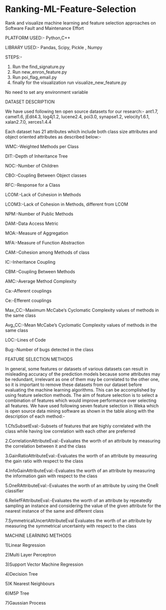 # Ranking-ML-Feature-Selection
Rank and visualize machine learning and feature selection approaches on Software Fault and Maintenance Effort

PLATFORM USED:- Python,C++

LIBRARY USED:- Pandas, Scipy, Pickle , Numpy

STEPS:-
1) Run the  find_signature.py
2) Run new_enron_feature.py
3) Run poi_flag_email.py
4) finally for the visualization run visualize_new_feature.py

No need to set any environment variable

DATASET DESCRIPTION

We have used following ten open source datasets for our research:-
ant1.7, camel1.6, jEdit4.3, log4j1.2, lucene2.4, poi3.0, synapse1.2, velocity1.6.1, xalan2.7.0, xerces1.4.4

Each dataset has 21 attributes which include both class size attributes and object oriented attributes as described below:-

WMC:-Weighted Methods per Class

DIT:-Depth of Inheritance Tree

NOC:-Number of Children

CBO:-Coupling Between Object classes

RFC:-Response for a Class

LCOM:-Lack of Cohesion in Methods

LCOM3:-Lack of Cohesion in Methods, different from LCOM

NPM:-Number of Public Methods

DAM:-Data Access Metric

MOA:-Measure of Aggregation

MFA:-Measure of Function Abstraction

CAM:-Cohesion among Methods of class

IC:-Inheritance Coupling

CBM:-Coupling Between Methods

AMC:-Average Method Complexity

Ca:-Afferent couplings

Ce:-Efferent couplings

Max_CC:-Maximum McCabe’s Cyclomatic Complexity values of methods in the same  class

Avg_CC:-Mean McCabe’s Cyclomatic Complexity values of methods in the same class

LOC:-Lines of Code

Bug:-Number of bugs detected in the class

FEATURE SELECTION METHODS

In general, some features or datasets of various datasets can result in misleading accuracy of the prediction models because some attributes may be redundant, irrelevant as one of them may be correlated to the other one, so it is important to remove these datasets from our dataset before evaluating the machine learning algorithms. This can be accomplished by using feature selection methods. The aim of feature selection is to select a combination of features which would improve performance over selecting all features. We have used following seven feature selection in Weka which is open source data mining software as shown in the table along with the description of each method:-

1.CfsSubsetEval:-Subsets of features that are highly correlated with the class while having low correlation with each other are preferred

2.CorrelationAttributeEval:-Evaluates the worth of an attribute by measuring the correlation between it and the class

3.GainRatioAttributeEval:-Evaluates the worth of an attribute by measuring the gain ratio with respect to the class

4.InfoGainAttributeEval:-Evaluates the worth of an attribute by measuring the information gain with respect to the class

5.OneRAttributeEval:-Evaluates the worth of an attribute by using the OneR classifier

6.ReliefFAttributeEval:-Evaluates the worth of an attribute by repeatedly sampling an instance and considering the value of the given attribute for the nearest instance of the same and different class

7.SymmetricalUncertAttributeEval	  Evaluates the worth of an attribute by measuring the symmetrical uncertainty with respect to the class

MACHINE LEARNING METHODS

1)Linear Regression

2)Multi Layer Perceptron

3)Support Vector Machine Regression

4)Decision Tree

5)K Nearest Neighbours 

6)M5P Tree

7)Gaussian Process

